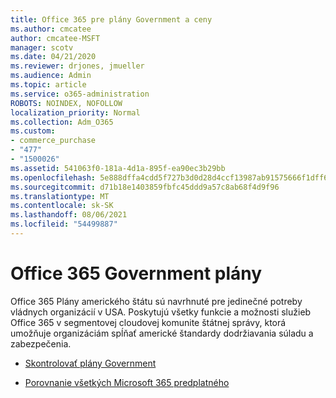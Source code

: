 ```yaml
---
title: Office 365 pre plány Government a ceny
ms.author: cmcatee
author: cmcatee-MSFT
manager: scotv
ms.date: 04/21/2020
ms.reviewer: drjones, jmueller
ms.audience: Admin
ms.topic: article
ms.service: o365-administration
ROBOTS: NOINDEX, NOFOLLOW
localization_priority: Normal
ms.collection: Adm_O365
ms.custom:
- commerce_purchase
- "477"
- "1500026"
ms.assetid: 541063f0-181a-4d1a-895f-ea90ec3b29bb
ms.openlocfilehash: 5e888dffa4cdd5f727b3d0d28d4ccf13987ab91575666f1dff62c684308da06e
ms.sourcegitcommit: d71b18e1403859fbfc45ddd9a57c8ab68f4d9f96
ms.translationtype: MT
ms.contentlocale: sk-SK
ms.lasthandoff: 08/06/2021
ms.locfileid: "54499887"
---
```

# <a name="office-365-government-plans"></a>Office 365 Government plány

Office 365 Plány amerického štátu sú navrhnuté pre jedinečné potreby vládnych organizácií v USA. Poskytujú všetky funkcie a možnosti služieb Office 365 v segmentovej cloudovej komunite štátnej správy, ktorá umožňuje organizáciám spĺňať americké štandardy dodržiavania súladu a zabezpečenia.
  
- [Skontrolovať plány Government](https://products.office.com/government/compare-office-365-government-plans)

- [Porovnanie všetkých Microsoft 365 predplatného](https://products.office.com/business/compare-more-office-365-for-business-plans)